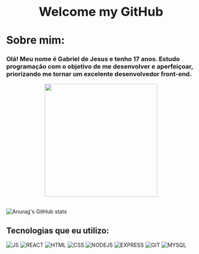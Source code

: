 


<h1 align="center"  style="Font-size:25pt;"><strong>Welcome my GitHub </strong></h1>


<h1>Sobre mim:</h1> <h3  >Olá! Meu nome é Gabriel de Jesus e tenho 17 anos. 
  Estudo programação com o objetivo de me desenvolver e aperfeiçoar,
  priorizando me tornar um excelente desenvolvedor front-end.</h3>



<div align ="center" >
<img height="300"   src= "https://miro.medium.com/v2/resize:fit:2000/0*eIhVp0KXrXSSHORN.gif" />
  
</div>
<br/>

  ![Anurag's GitHub stats](https://github-readme-stats.vercel.app/api?username=Gabriel-JesusS&show_icons=true&theme=midnight-purple )
<h2>Tecnologias que eu utilizo:  </h2> 


  ![JS](https://img.shields.io/badge/JavaScript-323330?style=for-the-badge&logo=javascript&logoColor=F7DF1E)
  ![REACT](https://img.shields.io/badge/React-20232A?style=for-the-badge&logo=react&logoColor=61DAFB)
  ![HTML](https://img.shields.io/badge/HTML5-E34F26?style=for-the-badge&logo=html5&logoColor=white)
  ![CSS](https://img.shields.io/badge/CSS3-1572B6?style=for-the-badge&logo=css3&logoColor=white)
![NODEJS](https://img.shields.io/badge/Node.js-43853D?style=for-the-badge&logo=node.js&logoColor=white)
![EXPRESS](https://img.shields.io/badge/Express.js-404D59?style=for-the-badge)
![GIT](https://img.shields.io/badge/GIT-E44C30?style=for-the-badge&logo=git&logoColor=white)
![MYSQL](https://img.shields.io/badge/MySQL-00000F?style=for-the-badge&logo=mysql&logoColor=white)

          


  </div> 

 


<!-- <h1><strong>Contato:</Strong></h1>

<div>
<a target="blank" href="https://discord.com/channels/@meGJ%20DSF#1295"><img src="https://img.shields.io/badge/My_discord:_GJDSF%2321295_-7289DA?style=for-the-badge&logo=discord&logoColor=white"></a>
<a target="blank" href="https://steamcommunity.com/profiles/76561199252448844/home/"><img src="https://img.shields.io/badge/Steam: Gjsouls-000000?style=for-the-badge&logo=steam&logoColor=white"></a>
</div> -->
